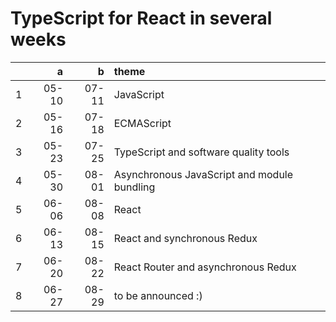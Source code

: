 # TypeScript for React in several weeks

| | a | b | theme |
| ---: | ---: | ---: | :--- |
| 1 | 05-10 | 07-11 | JavaScript |
| 2 | 05-16 | 07-18 | ECMAScript |
| 3 | 05-23 | 07-25 | TypeScript and software quality tools |
| 4 | 05-30 | 08-01 | Asynchronous JavaScript and module bundling |
| 5 | 06-06 | 08-08 | React |
| 6 | 06-13 | 08-15 | React and synchronous Redux |
| 7 | 06-20 | 08-22 | React Router and asynchronous Redux |
| 8 | 06-27 | 08-29 | to be announced :) |
